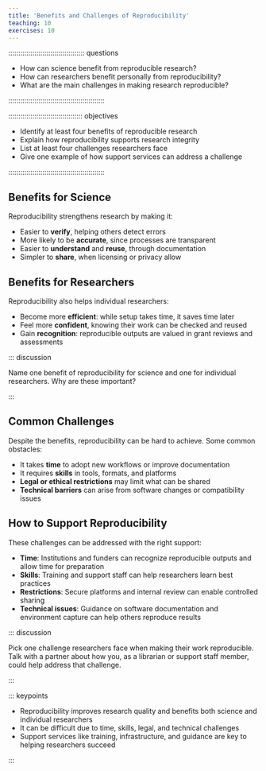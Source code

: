 ```yaml
---
title: 'Benefits and Challenges of Reproducibility'
teaching: 10
exercises: 10
---
```


:::::::::::::::::::::::::::::::::::::: questions 

- How can science benefit from reproducible research?
- How can researchers benefit personally from reproducibility?
- What are the main challenges in making research reproducible?

::::::::::::::::::::::::::::::::::::::::::::::::

::::::::::::::::::::::::::::::::::::: objectives

- Identify at least four benefits of reproducible research
- Explain how reproducibility supports research integrity
- List at least four challenges researchers face
- Give one example of how support services can address a challenge

::::::::::::::::::::::::::::::::::::::::::::::::

## Benefits for Science

Reproducibility strengthens research by making it:

- Easier to **verify**, helping others detect errors
- More likely to be **accurate**, since processes are transparent
- Easier to **understand** and **reuse**, through documentation
- Simpler to **share**, when licensing or privacy allow

## Benefits for Researchers

Reproducibility also helps individual researchers:

- Become more **efficient**: while setup takes time, it saves time later
- Feel more **confident**, knowing their work can be checked and reused
- Gain **recognition**: reproducible outputs are valued in grant reviews and assessments

::: discussion

Name one benefit of reproducibility for science and one for individual researchers. Why are these important?

:::

## Common Challenges

Despite the benefits, reproducibility can be hard to achieve. Some common obstacles:

- It takes **time** to adopt new workflows or improve documentation
- It requires **skills** in tools, formats, and platforms
- **Legal or ethical restrictions** may limit what can be shared
- **Technical barriers** can arise from software changes or compatibility issues

## How to Support Reproducibility

These challenges can be addressed with the right support:

- **Time**: Institutions and funders can recognize reproducible outputs and allow time for preparation
- **Skills**: Training and support staff can help researchers learn best practices
- **Restrictions**: Secure platforms and internal review can enable controlled sharing
- **Technical issues**: Guidance on software documentation and environment capture can help others reproduce results

::: discussion

Pick one challenge researchers face when making their work reproducible.  
Talk with a partner about how you, as a librarian or support staff member, could help address that challenge.

:::

::: keypoints

- Reproducibility improves research quality and benefits both science and individual researchers
- It can be difficult due to time, skills, legal, and technical challenges
- Support services like training, infrastructure, and guidance are key to helping researchers succeed

:::
